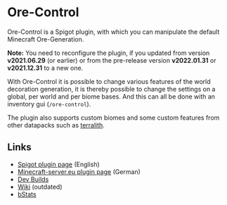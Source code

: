 # Ore-Control

Ore-Control is a Spigot plugin, with which you can manipulate the default Minecraft Ore-Generation.

**Note:** You need to reconfigure the plugin, if you updated from version **v2021.06.29** (or earlier)
or from the pre-release version **v2022.01.31** or **v2021.12.31** to a new one.

With Ore-Control it is possible to change various features of the world decoration generation, it is thereby possible to
change the settings
on a global, per world and per biome bases. And this can all be done with an inventory gui (`/ore-control`).

The plugin also supports custom biomes and some custom features from other datapacks such
as [terralith](https://www.planetminecraft.com/data-pack/terralith-overworld-evolved-100-biomes-caves-and-more/).

Links
-----

* [Spigot plugin page](https://www.spigotmc.org/resources/63621/) (English)
* [Minecraft-server.eu plugin page](https://minecraft-server.eu/forum/resources/17/) (German)
* [Dev Builds](https://jenkins.derfrzocker.de/job/Ore-Control-Dev/)
* [Wiki](https://github.com/DerFrZocker/Ore-Control/wiki) (outdated)
* [bStats](https://bstats.org/plugin/bukkit/Ore-Control)